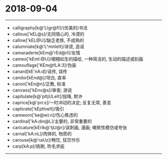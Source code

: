 # 2018-09-04

---

- calligraphy[k@'LIgr@fI]/(优美的)书法
- callous['kEL@s]/无同情心的, 冷漠的
- callow['kEL@U]/缺乏老练, 不成熟的
- calumniate[k@'L^mnIeIt]/诽谤, 造谣
- camaraderie[kEm@'rEd@rI]/友情
- cameo['kEmI:@U]/栩栩如生的描绘, 一种简洁的, 生动的描述或刻画
- camouflage['KEm@fLA:3]/伪装
- canard[kE'nA:d]/谣传, 误传
- candor[kEnd@]/坦白, 直率
- canon['kEn@n]/正教, 标准
- canvass['kEnv@s]/审查; 游说
- capitulate[k@'pItjULeIt]/投降, 默许
- caprice[k@'pri:s]/一时冲动的决定; 反复无常, 善变
- captivate['kEptIveIt]/吸引
- careworn['ke@w):n]/伤心焦虑的
- cardinal['kA:din@L]/主要的, 非常重要的
- caricature[kErIk@'tjU@r]/讽刺画, 漫画; 嘲笑性模仿或夸张
- carnal['kA:nL]/肉体的, 物质的
- carouse[k@'raUz]/畅饮, 狂饮作乐
- carp[kA:p]/挑剔, 吹毛求疵

---
